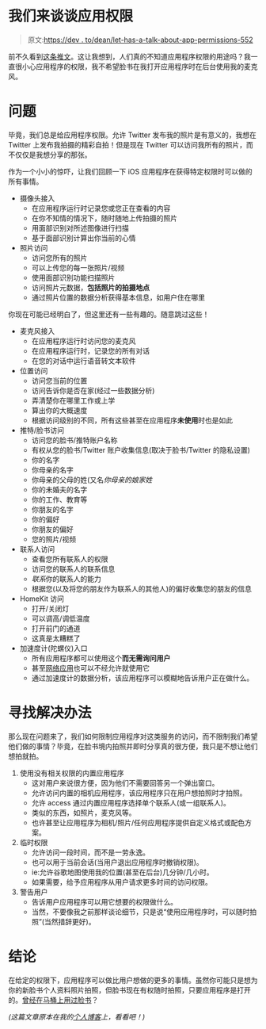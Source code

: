 # 我们来谈谈应用权限

> 原文:[https://dev . to/dean/let-has-a-talk-about-app-permissions-552](https://dev.to/dean/lets-have-a-talk-about-app-permissions-552)

前不久看到[这条推文](https://twitter.com/KrauseFx/status/923210131889942528)。这让我想到，人们真的不知道应用程序权限的用途吗？我一直很小心应用程序的权限，我不希望脸书在我打开应用程序时在后台使用我的麦克风。

# 问题

毕竟，我们总是给应用程序权限。允许 Twitter 发布我的照片是有意义的，我想在 Twitter 上发布我拍摄的精彩自拍！但是现在 Twitter 可以访问我所有的照片，而不仅仅是我想分享的那张。

作为一个小小的惊吓，让我们回顾一下 iOS 应用程序在获得特定权限时可以做的所有事情。

*   摄像头接入
    *   在应用程序运行时记录您或您正在查看的内容
    *   在你不知情的情况下，随时随地上传拍摄的照片
    *   用面部识别对所述图像进行扫描
    *   基于面部识别计算出你当前的心情
*   照片访问
    *   访问您所有的照片
    *   可以上传您的每一张照片/视频
    *   使用面部识别功能扫描照片
    *   访问照片元数据，**包括照片的拍摄地点**
    *   通过照片位置的数据分析获得基本信息，如用户住在哪里

你现在可能已经明白了，但这里还有一些有趣的。随意跳过这些！

*   麦克风接入
    *   在应用程序运行时访问您的麦克风
    *   在应用程序运行时，记录您的所有对话
    *   在您的对话中运行语音转文本软件
*   位置访问
    *   访问您当前的位置
    *   访问告诉你是否在家(经过一些数据分析)
    *   弄清楚你在哪里工作或上学
    *   算出你的大概速度
    *   根据访问级别的不同，所有这些甚至在应用程序**未使用**时也是如此
*   推特/脸书访问
    *   访问您的脸书/推特账户名称
    *   有权从您的脸书/Twitter 账户收集信息(取决于脸书/Twitter 的隐私设置)
    *   你的名字
    *   你母亲的名字
    *   你母亲的父母的姓(又名*你母亲的娘家姓*
    *   你的未婚夫的名字
    *   你的工作、教育等
    *   你朋友的名字
    *   你的偏好
    *   你朋友的偏好
    *   您的照片/视频
*   联系人访问
    *   查看您所有联系人的权限
    *   访问您的联系人的联系信息
    *   *联系*你的联系人的能力
    *   根据您(以及将您的朋友作为联系人的其他人)的偏好收集您的朋友的信息
*   HomeKit 访问
    *   打开/关闭灯
    *   可以调高/调低温度
    *   打开前门的通道
    *   这真是太糟糕了
*   加速度计(陀螺仪)入口
    *   所有应用程序都可以使用这个**而无需询问用户**
    *   甚至[网络应用](https://github.com/KrauseFx/whats-the-user-doing)也可以不经允许就使用它
    *   通过加速度计的数据分析，该应用程序可以模糊地告诉用户正在做什么。

# 寻找解决办法

那么现在问题来了，我们如何限制应用程序对这类服务的访问，而不限制我们希望他们做的事情？毕竟，在脸书境内拍照并即时分享真的很方便，我只是不想让他们想拍就拍。

1.  使用没有相关权限的内置应用程序
    *   这对用户来说很方便，因为他们不需要回答另一个弹出窗口。
    *   允许访问内置的相机应用程序，该应用程序只在用户想拍照时才拍照。
    *   允许 access 通过内置应用程序选择单个联系人(或一组联系人)。
    *   类似的东西，如照片，麦克风等。
    *   也许甚至让应用程序为相机/照片/任何应用程序提供自定义格式或配色方案。
2.  临时权限
    *   允许访问一段时间，而不是一劳永逸。
    *   也可以用于当前会话(当用户退出应用程序时撤销权限)。
    *   ie:允许谷歌地图使用我的位置(甚至在后台)几分钟/几小时。
    *   如果需要，给予应用程序从用户请求更多时间的访问权限。
3.  警告用户
    *   告诉用户应用程序可以用它想要的权限做什么。
    *   当然，不要像我之前那样谈论细节，只是说“使用应用程序时，可以随时拍照”(当然措辞更好)。

# 结论

在给定的权限下，应用程序可以做比用户想做的更多的事情。虽然你可能只是想为你的新脸书个人资料照片拍照，但脸书现在有权随时拍照，只要应用程序是打开的。[曾经在马桶上用过脸书](https://twitter.com/KrauseFx/status/923210131889942528)？

*(这篇文章原本在我的[个人博客](https://blog.deanveloper.com/2017-lets-have-a-talk-about-app-permissions/)上，看看吧！)*